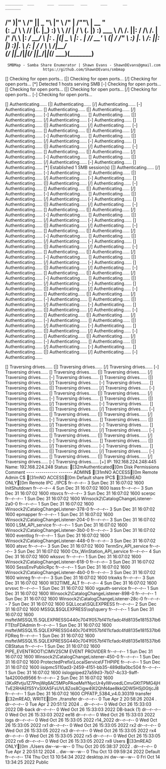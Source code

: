
    ________  ___      ___  _______   ___      ___       __         _______
   /"       )|"  \    /"  ||   _  "\ |"  \    /"  |     /""\       |   __ "\
  (:   \___/  \   \  //   |(. |_)  :) \   \  //   |    /    \      (. |__) :)
   \___  \    /\  \/.    ||:     \/   /\   \/.    |   /' /\  \     |:  ____/
    __/  \   |: \.        |(|  _  \  |: \.        |  //  __'  \    (|  /
   /" \   :) |.  \    /:  ||: |_)  :)|.  \    /:  | /   /  \   \  /|__/ \
  (_______/  |___|\__/|___|(_______/ |___|\__/|___|(___/    \___)(_______)
 -----------------------------------------------------------------------------
     SMBMap - Samba Share Enumerator | Shawn Evans - ShawnDEvans@gmail.com
                     https://github.com/ShawnDEvans/smbmap

[\] Checking for open ports...[|] Checking for open ports...[/] Checking for open ports...[*] Detected 1 hosts serving SMB
[-] Checking for open ports...[\] Checking for open ports...[|] Checking for open ports...[/] Checking for open ports...[-] Checking for open ports...                                                                [\] Authenticating......[|] Authenticating......[/] Authenticating......[-] Authenticating......[\] Authenticating......[|] Authenticating......[/] Authenticating......[-] Authenticating......[\] Authenticating......[|] Authenticating......[/] Authenticating......[-] Authenticating......[\] Authenticating......[|] Authenticating......[/] Authenticating......[-] Authenticating......[\] Authenticating......[|] Authenticating......[/] Authenticating......[-] Authenticating......[\] Authenticating......[|] Authenticating......[/] Authenticating......[-] Authenticating......[\] Authenticating......[|] Authenticating......[/] Authenticating......[-] Authenticating......[\] Authenticating......[|] Authenticating......[/] Authenticating......[-] Authenticating......[\] Authenticating......[|] Authenticating......[/] Authenticating......[-] Authenticating......[\] Authenticating......[*] Established 1 SMB session(s)
[|] Authenticating......[/] Authenticating......[-] Authenticating......[\] Authenticating......[|] Authenticating......[/] Authenticating......[-] Authenticating......[\] Authenticating......[|] Authenticating......[/] Authenticating......[-] Authenticating......[\] Authenticating......[|] Authenticating......[/] Authenticating......[-] Authenticating......[\] Authenticating......[|] Authenticating......[/] Authenticating......[-] Authenticating......[\] Authenticating......[|] Authenticating......[/] Authenticating......[-] Authenticating......[\] Authenticating......[|] Authenticating......[/] Authenticating......[-] Authenticating......[\] Authenticating......[|] Authenticating......[/] Authenticating......[-] Authenticating......[\] Authenticating......[|] Authenticating......[/] Authenticating......[-] Authenticating......[\] Authenticating......[|] Authenticating......[/] Authenticating......[-] Authenticating......[\] Authenticating......[|] Authenticating......[/] Authenticating......[-] Authenticating......[\] Authenticating......[|] Authenticating......[/] Authenticating......[-] Authenticating......[\] Authenticating......[|] Authenticating......[/] Authenticating......[-] Authenticating......[\] Authenticating......[|] Authenticating......[/] Authenticating......[-] Authenticating......[\] Authenticating......[|] Authenticating......[/] Authenticating......[-] Authenticating......[\] Authenticating......[|] Authenticating......[/] Authenticating......[-] Authenticating......[\] Authenticating......[|] Authenticating......[/] Authenticating......[-] Authenticating......[\] Authenticating......[|] Authenticating......[/] Authenticating......[-] Authenticating......[\] Authenticating......[|] Authenticating......[/] Authenticating......[-] Authenticating......[\] Authenticating......[|] Authenticating......[/] Authenticating......[-] Authenticating......[\] Authenticating......[|] Authenticating......[/] Authenticating......[-] Authenticating......[\] Authenticating......[|] Authenticating......[/] Authenticating......[-] Authenticating......[\] Authenticating......[|] Authenticating......[/] Authenticating......[-] Authenticating......[\] Authenticating......[|] Authenticating......[/] Authenticating......[-] Authenticating......[\] Authenticating......[|] Authenticating......[/] Authenticating......[-] Authenticating......[\] Authenticating......[|] Authenticating......[/] Authenticating......[-] Authenticating......[\] Authenticating......[|] Authenticating......[/] Authenticating......[-] Authenticating......                                                                [\] Traversing drives......[|] Traversing drives......[/] Traversing drives......[-] Traversing drives......[\] Traversing drives......[|] Traversing drives......[/] Traversing drives......[-] Traversing drives......[\] Traversing drives......[|] Traversing drives......[/] Traversing drives......[-] Traversing drives......[\] Traversing drives......[|] Traversing drives......[/] Traversing drives......[-] Traversing drives......[\] Traversing drives......[|] Traversing drives......[/] Traversing drives......[-] Traversing drives......[\] Traversing drives......[|] Traversing drives......[/] Traversing drives......[-] Traversing drives......[\] Traversing drives......[|] Traversing drives......[/] Traversing drives......[-] Traversing drives......[\] Traversing drives......[|] Traversing drives......[/] Traversing drives......[-] Traversing drives......[\] Traversing drives......[|] Traversing drives......[/] Traversing drives......[-] Traversing drives......[\] Traversing drives......[|] Traversing drives......[/] Traversing drives......[-] Traversing drives......[\] Traversing drives......[|] Traversing drives......[/] Traversing drives......[-] Traversing drives......[\] Traversing drives......[|] Traversing drives......[/] Traversing drives......[-] Traversing drives......[\] Traversing drives......[|] Traversing drives......[/] Traversing drives......[-] Traversing drives......[\] Traversing drives......[|] Traversing drives......[/] Traversing drives......[-] Traversing drives......
[+] IP: 192.168.224.248:445	Name: 192.168.224.248     	Status: [32mAuthenticated[0m
	Disk                                                  	Permissions	Comment
	----                                                  	-----------	-------
	ADMIN$                                            	[31mNO ACCESS[0m	Remote Admin
	C$                                                	[31mNO ACCESS[0m	Default share
	IPC$                                              	[33mREAD ONLY[0m	Remote IPC
	./IPC$
	fr--r--r--                3 Sun Dec 31 16:07:02 1600	InitShutdown
	fr--r--r--                4 Sun Dec 31 16:07:02 1600	lsass
	fr--r--r--                3 Sun Dec 31 16:07:02 1600	ntsvcs
	fr--r--r--                3 Sun Dec 31 16:07:02 1600	scerpc
	fr--r--r--                1 Sun Dec 31 16:07:02 1600	Winsock2\CatalogChangeListener-2a0-0
	fr--r--r--                1 Sun Dec 31 16:07:02 1600	Winsock2\CatalogChangeListener-378-0
	fr--r--r--                3 Sun Dec 31 16:07:02 1600	epmapper
	fr--r--r--                1 Sun Dec 31 16:07:02 1600	Winsock2\CatalogChangeListener-204-0
	fr--r--r--                3 Sun Dec 31 16:07:02 1600	LSM_API_service
	fr--r--r--                1 Sun Dec 31 16:07:02 1600	Winsock2\CatalogChangeListener-3b0-0
	fr--r--r--                3 Sun Dec 31 16:07:02 1600	eventlog
	fr--r--r--                1 Sun Dec 31 16:07:02 1600	Winsock2\CatalogChangeListener-448-0
	fr--r--r--                3 Sun Dec 31 16:07:02 1600	atsvc
	fr--r--r--                3 Sun Dec 31 16:07:02 1600	TermSrv_API_service
	fr--r--r--                3 Sun Dec 31 16:07:02 1600	Ctx_WinStation_API_service
	fr--r--r--                4 Sun Dec 31 16:07:02 1600	wkssvc
	fr--r--r--                1 Sun Dec 31 16:07:02 1600	Winsock2\CatalogChangeListener-618-0
	fr--r--r--                3 Sun Dec 31 16:07:02 1600	SessEnvPublicRpc
	fr--r--r--                1 Sun Dec 31 16:07:02 1600	Winsock2\CatalogChangeListener-4b0-0
	fr--r--r--                3 Sun Dec 31 16:07:02 1600	winreg
	fr--r--r--                3 Sun Dec 31 16:07:02 1600	trkwks
	fr--r--r--                3 Sun Dec 31 16:07:02 1600	W32TIME_ALT
	fr--r--r--                4 Sun Dec 31 16:07:02 1600	srvsvc
	fr--r--r--                1 Sun Dec 31 16:07:02 1600	vgauth-service
	fr--r--r--                1 Sun Dec 31 16:07:02 1600	Winsock2\CatalogChangeListener-898-0
	fr--r--r--                1 Sun Dec 31 16:07:02 1600	Winsock2\CatalogChangeListener-28c-0
	fr--r--r--                7 Sun Dec 31 16:07:02 1600	SQLLocal\SQLEXPRESS
	fr--r--r--                2 Sun Dec 31 16:07:02 1600	MSSQL$SQLEXPRESS\sql\query
	fr--r--r--                1 Sun Dec 31 16:07:02 1600	msfte\MSSQL15.SQLEXPRESSG440c7041f057bf411cfadc4fd8135e181537lb6FTEtoFDAdmin
	fr--r--r--                1 Sun Dec 31 16:07:02 1600	msfte\MSSQL15.SQLEXPRESSG440c7041f057bf411cfadc4fd8135e181537lb6FDReq
	fr--r--r--                1 Sun Dec 31 16:07:02 1600	msfte\MSSQL15.SQLEXPRESSG440c7041f057bf411cfadc4fd8135e181537lb6CBStatus
	fr--r--r--                1 Sun Dec 31 16:07:02 1600	PIPE_EVENTROOT\CIMV2SCM EVENT PROVIDER
	fr--r--r--                1 Sun Dec 31 16:07:02 1600	Winsock2\CatalogChangeListener-450-0
	fr--r--r--                1 Sun Dec 31 16:07:02 1600	ProtectedPrefix\LocalService\FTHPIPE
	fr--r--r--                1 Sun Dec 31 16:07:02 1600	iisipmc5110ad3-2459-4151-bb35-489d8a0bc504
	fr--r--r--                1 Sun Dec 31 16:07:02 1600	iislogpiped27a59d3-7b07-4c33-9aff-1a42000d9566
	fr--r--r--                2 Sun Dec 31 16:07:02 1600	i3KxRfvtju1Z7PmjWq6AC5MPoPAoeMeYNycUr4yIWvoedLCmvGKtTPMG4jHTvE2RHAEfS5YxSlXA5FsUVL8Zos8Cigw49I2QhN4ae8kkQDW5HSj0GtjcJ8
	fr--r--r--                1 Sun Dec 31 16:07:02 1600	CPFATP_5384_v4.0.30319
	transfer                                          	[32mREAD, WRITE[0m
	./transfer
	dr--r--r--                0 Tue Apr  2 20:58:26 2024	.
	dr--r--r--                0 Tue Apr  2 20:51:12 2024	..
	dr--r--r--                0 Wed Oct 26 15:33:03 2022	DB-back
	dr--r--r--                0 Wed Oct 26 15:33:03 2022	DB-back (1)
	dr--r--r--                0 Wed Oct 26 15:33:03 2022	ee18
	dr--r--r--                0 Wed Oct 26 15:33:03 2022	logs
	dr--r--r--                0 Wed Oct 26 15:33:05 2022	r14_2022
	dr--r--r--                0 Wed Oct 26 15:33:05 2022	rx1
	dr--r--r--                0 Wed Oct 26 15:33:05 2022	rx2
	dr--r--r--                0 Wed Oct 26 15:33:05 2022	rx3
	dr--r--r--                0 Wed Oct 26 15:33:05 2022	rx4
	dr--r--r--                0 Wed Oct 26 15:33:05 2022	rx5
	dr--r--r--                0 Wed Oct 26 15:33:05 2022	rx6
	dr--r--r--                0 Wed Oct 26 15:33:05 2022	rx8
	Users                                             	[33mREAD ONLY[0m
	./Users
	dw--w--w--                0 Thu Oct 20 05:38:37 2022	.
	dr--r--r--                0 Tue Apr  2 20:51:12 2024	..
	dw--w--w--                0 Thu Oct 13 09:59:24 2022	Default
	fr--r--r--              174 Thu Oct 13 10:54:34 2022	desktop.ini
	dw--w--w--                0 Fri Oct 14 13:34:25 2022	Public

